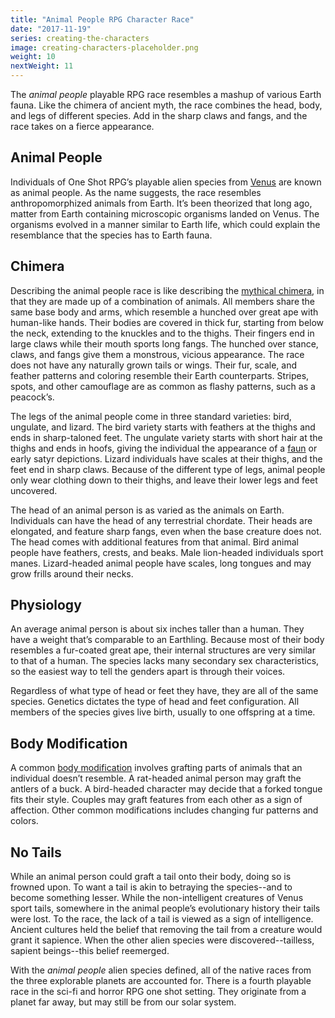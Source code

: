 ```yaml
---
title: "Animal People RPG Character Race"
date: "2017-11-19"
series: creating-the-characters
image: creating-characters-placeholder.png
weight: 10
nextWeight: 11
---
```


The _animal people_ playable RPG race resembles a mashup of various Earth fauna. Like the chimera of ancient myth, the race combines the head, body, and legs of different species. Add in the sharp claws and fangs, and the race takes on a fierce appearance.<!--more-->

## Animal People
Individuals of One Shot RPG’s playable alien species from [Venus](/blog/creating-the-setting/planets-and-races/#venus) are known as animal people. As the name suggests, the race resembles anthropomorphized animals from Earth. It’s been theorized that long ago, matter from Earth containing microscopic organisms landed on Venus. The organisms evolved in a manner similar to Earth life, which could explain the resemblance that the species has to Earth fauna.

## Chimera
Describing the animal people race is like describing the [mythical chimera](https://en.wikipedia.org/wiki/Chimera_(mythology)), in that they are made up of a combination of animals. All members share the same base body and arms, which resemble a hunched over great ape with human-like hands. Their bodies are covered in thick fur, starting from below the neck, extending to the knuckles and to the thighs. Their fingers end in large claws while their mouth sports long fangs. The hunched over stance, claws, and fangs give them a monstrous, vicious appearance. The race does not have any naturally grown tails or wings. Their fur, scale, and feather patterns and coloring resemble their Earth counterparts. Stripes, spots, and other camouflage are as common as flashy patterns, such as a peacock’s.

The legs of the animal people come in three standard varieties: bird, ungulate, and lizard. The bird variety starts with feathers at the thighs and ends in sharp-taloned feet. The ungulate variety starts with short hair at the thighs and ends in hoofs, giving the individual the appearance of a [faun](https://en.wikipedia.org/wiki/Faun) or early satyr depictions. Lizard individuals have scales at their thighs, and the feet end in sharp claws. Because of the different type of legs, animal people only wear clothing down to their thighs, and leave their lower legs and feet uncovered.

The head of an animal person is as varied as the animals on Earth. Individuals can have the head of any terrestrial chordate. Their heads are elongated, and feature sharp fangs, even when the base creature does not. The head comes with additional features from that animal. Bird animal people have feathers, crests, and beaks. Male lion-headed individuals sport manes. Lizard-headed animal people have scales, long tongues and may grow frills around their necks.

## Physiology
An average animal person is about six inches taller than a human. They have a weight that’s comparable to an Earthling. Because most of their body resembles a fur-coated great ape, their internal structures are very similar to that of a human. The species lacks many secondary sex characteristics, so the easiest way to tell the genders apart is through their voices.

Regardless of what type of head or feet they have, they are all of the same species. Genetics dictates the type of head and feet configuration. All members of the species gives live birth, usually to one offspring at a time.

## Body Modification
A common [body modification](/blog/creating-the-characters/robots-androids-cyborgs/#body-modification) involves grafting parts of animals that an individual doesn’t resemble. A rat-headed animal person may graft the antlers of a buck. A bird-headed character may decide that a forked tongue fits their style. Couples may graft features from each other as a sign of affection. Other common modifications includes changing fur patterns and colors.

## No Tails
While an animal person could graft a tail onto their body, doing so is frowned upon. To want a tail is akin to betraying the species--and to become something lesser. While the non-intelligent creatures of Venus sport tails, somewhere in the animal people’s evolutionary history their tails were lost. To the race, the lack of a tail is viewed as a sign of intelligence. Ancient cultures held the belief that removing the tail from a creature would grant it sapience. When the other alien species were discovered--tailless, sapient beings--this belief reemerged.

With the _animal people_ alien species defined, all of the native races from the three explorable planets are accounted for. There is a fourth playable race in the sci-fi and horror RPG one shot setting. They originate from a planet far away, but may still be from our solar system.
